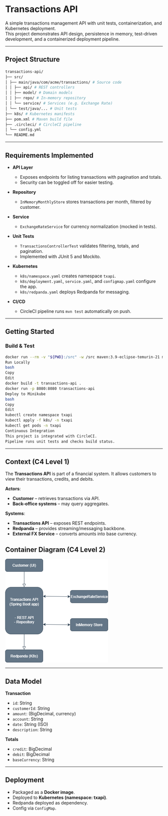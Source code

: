 # Transactions API

A simple transactions management API with unit tests, containerization, and Kubernetes deployment.  
This project demonstrates API design, persistence in memory, test-driven development, and a containerized deployment pipeline.

---

## Project Structure
```bash
transactions-api/
├── src/
│ ├── main/java/com/acme/transactions/ # Source code
│ │ ├── api/ # REST controllers
│ │ ├── model/ # Domain models
│ │ ├── repo/ # In-memory repository
│ │ └── service/ # Services (e.g. Exchange Rate)
│ └── test/java/... # Unit tests
├── k8s/ # Kubernetes manifests
├── pom.xml # Maven build file
├── .circleci/ # CircleCI pipeline
│ └── config.yml
└── README.md
```
---

## Requirements Implemented

- **API Layer**

  - Exposes endpoints for listing transactions with pagination and totals.
  - Security can be toggled off for easier testing.

- **Repository**

  - `InMemoryMonthlyStore` stores transactions per month, filtered by customer.

- **Service**

  - `ExchangeRateService` for currency normalization (mocked in tests).

- **Unit Tests**

  - `TransactionsControllerTest` validates filtering, totals, and pagination.
  - Implemented with JUnit 5 and Mockito.

- **Kubernetes**

  - `k8s/namespace.yaml` creates namespace `txapi`.
  - `k8s/deployment.yaml`, `service.yaml`, and `configmap.yaml` configure the app.
  - `k8s/redpanda.yaml` deploys Redpanda for messaging.

- **CI/CD**
  - CircleCI pipeline runs `mvn test` automatically on push.

---

## Getting Started

### Build & Test

````bash
docker run --rm -v "${PWD}:/src" -w /src maven:3.9-eclipse-temurin-21 mvn clean test
Run Locally
bash
Copy
Edit
docker build -t transactions-api .
docker run -p 8080:8080 transactions-api
Deploy to Minikube
bash
Copy
Edit
kubectl create namespace txapi
kubectl apply -f k8s/ -n txapi
kubectl get pods -n txapi
Continuous Integration
This project is integrated with CircleCI.
Pipeline runs unit tests and checks build status.
````
---

## Context (C4 Level 1)

The **Transactions API** is part of a financial system.
It allows customers to view their transactions, credits, and debits.

**Actors**:
- **Customer** – retrieves transactions via API.
- **Back-office systems** – may query aggregates.

**Systems**:
- **Transactions API** – exposes REST endpoints.
- **Redpanda** – provides streaming/messaging backbone.
- **External FX Service** – converts amounts into base currency.



## Container Diagram (C4 Level 2)
![diagram](https://github.com/Austinatan22/Transaction-API/blob/main/C4L2%20Diagram.png?raw=true)

---

## Data Model

**Transaction**
- `id`: String
- `customerId`: String
- `amount`: (BigDecimal, currency)
- `account`: String
- `date`: String (ISO)
- `description`: String

**Totals**
- `credit`: BigDecimal
- `debit`: BigDecimal
- `baseCurrency`: String

---

## Deployment

- Packaged as a **Docker image**.
- Deployed to **Kubernetes (namespace: txapi)**.
- Redpanda deployed as dependency.
- Config via `ConfigMap`.



